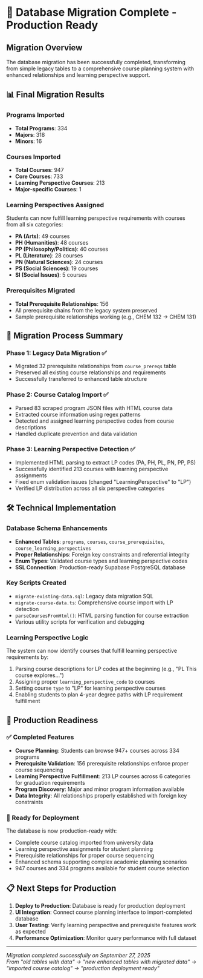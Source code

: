 # 🎯 Database Migration Complete - Production Ready

## Migration Overview

The database migration has been successfully completed, transforming from simple legacy tables to a comprehensive course planning system with enhanced relationships and learning perspective support.

## 📊 Final Migration Results

### Programs Imported

- **Total Programs**: 334
- **Majors**: 318
- **Minors**: 16

### Courses Imported

- **Total Courses**: 947
- **Core Courses**: 733
- **Learning Perspective Courses**: 213
- **Major-specific Courses**: 1

### Learning Perspectives Assigned

Students can now fulfill learning perspective requirements with courses from all six categories:

- **PA (Arts)**: 49 courses
- **PH (Humanities)**: 48 courses
- **PP (Philosophy/Politics)**: 40 courses
- **PL (Literature)**: 28 courses
- **PN (Natural Sciences)**: 24 courses
- **PS (Social Sciences)**: 19 courses
- **SI (Social Issues)**: 5 courses

### Prerequisites Migrated

- **Total Prerequisite Relationships**: 156
- All prerequisite chains from the legacy system preserved
- Sample prerequisite relationships working (e.g., CHEM 132 → CHEM 131)

## 🔄 Migration Process Summary

### Phase 1: Legacy Data Migration ✅

- Migrated 32 prerequisite relationships from `course_prereqs` table
- Preserved all existing course relationships and requirements
- Successfully transferred to enhanced table structure

### Phase 2: Course Catalog Import ✅

- Parsed 83 scraped program JSON files with HTML course data
- Extracted course information using regex patterns
- Detected and assigned learning perspective codes from course descriptions
- Handled duplicate prevention and data validation

### Phase 3: Learning Perspective Detection ✅

- Implemented HTML parsing to extract LP codes (PA, PH, PL, PN, PP, PS)
- Successfully identified 213 courses with learning perspective assignments
- Fixed enum validation issues (changed "LearningPerspective" to "LP")
- Verified LP distribution across all six perspective categories

## 🛠️ Technical Implementation

### Database Schema Enhancements

- **Enhanced Tables**: `programs`, `courses`, `course_prerequisites`, `course_learning_perspectives`
- **Proper Relationships**: Foreign key constraints and referential integrity
- **Enum Types**: Validated course types and learning perspective codes
- **SSL Connection**: Production-ready Supabase PostgreSQL database

### Key Scripts Created

- `migrate-existing-data.sql`: Legacy data migration SQL
- `migrate-course-data.ts`: Comprehensive course import with LP detection
- `parseCoursesFromHtml()`: HTML parsing function for course extraction
- Various utility scripts for verification and debugging

### Learning Perspective Logic

The system can now identify courses that fulfill learning perspective requirements by:

1. Parsing course descriptions for LP codes at the beginning (e.g., "PL This course explores...")
2. Assigning proper `learning_perspective_code` to courses
3. Setting course `type` to "LP" for learning perspective courses
4. Enabling students to plan 4-year degree paths with LP requirement fulfillment

## 🎯 Production Readiness

### ✅ Completed Features

- **Course Planning**: Students can browse 947+ courses across 334 programs
- **Prerequisite Validation**: 156 prerequisite relationships enforce proper course sequencing
- **Learning Perspective Fulfillment**: 213 LP courses across 6 categories for graduation requirements
- **Program Discovery**: Major and minor program information available
- **Data Integrity**: All relationships properly established with foreign key constraints

### 🚀 Ready for Deployment

The database is now production-ready with:

- Complete course catalog imported from university data
- Learning perspective assignments for student planning
- Prerequisite relationships for proper course sequencing
- Enhanced schema supporting complex academic planning scenarios
- 947 courses and 334 programs available for student course selection

## 📋 Next Steps for Production

1. **Deploy to Production**: Database is ready for production deployment
2. **UI Integration**: Connect course planning interface to import-completed database
3. **User Testing**: Verify learning perspective and prerequisite features work as expected
4. **Performance Optimization**: Monitor query performance with full dataset

---

_Migration completed successfully on September 27, 2025_  
_From "old tables with data" → "new enhanced tables with migrated data" → "imported course catalog" → "production deployment ready"_
